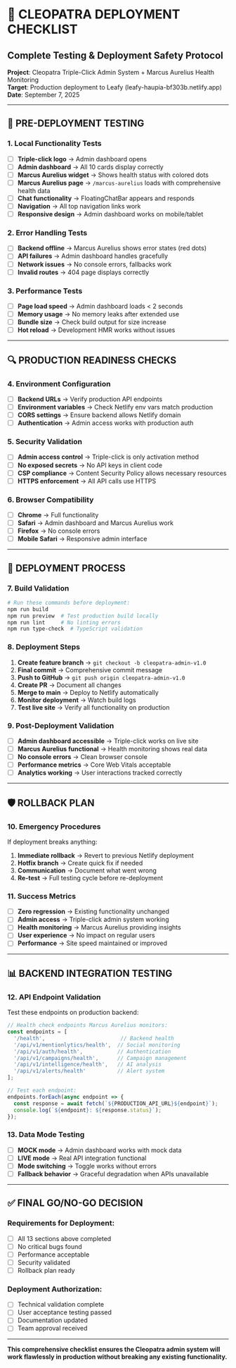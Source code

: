 # 🚀 CLEOPATRA DEPLOYMENT CHECKLIST
## Complete Testing & Deployment Safety Protocol

**Project**: Cleopatra Triple-Click Admin System + Marcus Aurelius Health Monitoring  
**Target**: Production deployment to Leafy (leafy-haupia-bf303b.netlify.app)  
**Date**: September 7, 2025  

---

## 🧪 PRE-DEPLOYMENT TESTING

### **1. Local Functionality Tests**
- [ ] **Triple-click logo** → Admin dashboard opens
- [ ] **Admin dashboard** → All 10 cards display correctly
- [ ] **Marcus Aurelius widget** → Shows health status with colored dots
- [ ] **Marcus Aurelius page** → `/marcus-aurelius` loads with comprehensive health data
- [ ] **Chat functionality** → FloatingChatBar appears and responds
- [ ] **Navigation** → All top navigation links work
- [ ] **Responsive design** → Admin dashboard works on mobile/tablet

### **2. Error Handling Tests**
- [ ] **Backend offline** → Marcus Aurelius shows error states (red dots)
- [ ] **API failures** → Admin dashboard handles gracefully
- [ ] **Network issues** → No console errors, fallbacks work
- [ ] **Invalid routes** → 404 page displays correctly

### **3. Performance Tests**
- [ ] **Page load speed** → Admin dashboard loads < 2 seconds
- [ ] **Memory usage** → No memory leaks after extended use
- [ ] **Bundle size** → Check build output for size increase
- [ ] **Hot reload** → Development HMR works without issues

---

## 🔍 PRODUCTION READINESS CHECKS

### **4. Environment Configuration**
- [ ] **Backend URLs** → Verify production API endpoints
- [ ] **Environment variables** → Check Netlify env vars match production
- [ ] **CORS settings** → Ensure backend allows Netlify domain
- [ ] **Authentication** → Admin access works with production auth

### **5. Security Validation**
- [ ] **Admin access control** → Triple-click is only activation method
- [ ] **No exposed secrets** → No API keys in client code
- [ ] **CSP compliance** → Content Security Policy allows necessary resources
- [ ] **HTTPS enforcement** → All API calls use HTTPS

### **6. Browser Compatibility**
- [ ] **Chrome** → Full functionality
- [ ] **Safari** → Admin dashboard and Marcus Aurelius work
- [ ] **Firefox** → No console errors
- [ ] **Mobile Safari** → Responsive admin interface

---

## 🚀 DEPLOYMENT PROCESS

### **7. Build Validation**
```bash
# Run these commands before deployment:
npm run build
npm run preview  # Test production build locally
npm run lint     # No linting errors
npm run type-check  # TypeScript validation
```

### **8. Deployment Steps**
1. **Create feature branch** → `git checkout -b cleopatra-admin-v1.0`
2. **Final commit** → Comprehensive commit message
3. **Push to GitHub** → `git push origin cleopatra-admin-v1.0`
4. **Create PR** → Document all changes
5. **Merge to main** → Deploy to Netlify automatically
6. **Monitor deployment** → Watch build logs
7. **Test live site** → Verify all functionality on production

### **9. Post-Deployment Validation**
- [ ] **Admin dashboard accessible** → Triple-click works on live site
- [ ] **Marcus Aurelius functional** → Health monitoring shows real data
- [ ] **No console errors** → Clean browser console
- [ ] **Performance metrics** → Core Web Vitals acceptable
- [ ] **Analytics working** → User interactions tracked correctly

---

## 🛡️ ROLLBACK PLAN

### **10. Emergency Procedures**
If deployment breaks anything:
1. **Immediate rollback** → Revert to previous Netlify deployment
2. **Hotfix branch** → Create quick fix if needed
3. **Communication** → Document what went wrong
4. **Re-test** → Full testing cycle before re-deployment

### **11. Success Metrics**
- [ ] **Zero regression** → Existing functionality unchanged
- [ ] **Admin access** → Triple-click admin system working
- [ ] **Health monitoring** → Marcus Aurelius providing insights
- [ ] **User experience** → No impact on regular users
- [ ] **Performance** → Site speed maintained or improved

---

## 📊 BACKEND INTEGRATION TESTING

### **12. API Endpoint Validation**
Test these endpoints on production backend:

```javascript
// Health check endpoints Marcus Aurelius monitors:
const endpoints = [
  '/health',                        // Backend health
  '/api/v1/mentionlytics/health',  // Social monitoring
  '/api/v1/auth/health',           // Authentication
  '/api/v1/campaigns/health',      // Campaign management
  '/api/v1/intelligence/health',   // AI analysis
  '/api/v1/alerts/health'          // Alert system
];

// Test each endpoint:
endpoints.forEach(async endpoint => {
  const response = await fetch(`${PRODUCTION_API_URL}${endpoint}`);
  console.log(`${endpoint}: ${response.status}`);
});
```

### **13. Data Mode Testing**
- [ ] **MOCK mode** → Admin dashboard works with mock data
- [ ] **LIVE mode** → Real API integration functional
- [ ] **Mode switching** → Toggle works without errors
- [ ] **Fallback behavior** → Graceful degradation when APIs unavailable

---

## ✅ FINAL GO/NO-GO DECISION

### **Requirements for Deployment:**
- [ ] All 13 sections above completed
- [ ] No critical bugs found
- [ ] Performance acceptable
- [ ] Security validated
- [ ] Rollback plan ready

### **Deployment Authorization:**
- [ ] Technical validation complete
- [ ] User acceptance testing passed
- [ ] Documentation updated
- [ ] Team approval received

---

**This comprehensive checklist ensures the Cleopatra admin system will work flawlessly in production without breaking any existing functionality.**